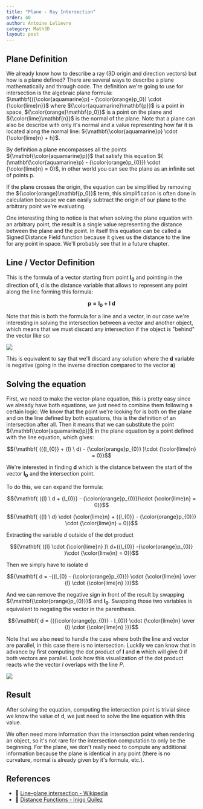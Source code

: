 ```yaml
---
title: "Plane - Ray Intersection"
order: 40
author: Antoine Lelievre
category: Math3D 
layout: post
---
```


## Plane Definition

We already know how to describe a ray (3D origin and direction vectors) but how is a plane defined? There are several ways to describe a plane mathematically and through code. The definition we're going to use for intersection is the algebraic plane formula: $\mathbf{({\color{aquamarine}p} - {\color{orange}p_0}) \cdot {\color{lime}n}}$ where ${\color{aquamarine}\mathbf{p}}$ is a point in space, ${\color{orange}\mathbf{p_0}}$ is a point on the plane and ${\color{lime}\mathbf{n}}$ is the normal of the plane. Note that a plane can also be describe with only it's normal and a value representing how far it is located along the normal line: ${\mathbf{\color{aquamarine}p} \cdot {\color{lime}n} + h}$.

By definition a plane encompasses all the points ${\mathbf{\color{aquamarine}p}}$ that satisfy this equation ${ (\mathbf{\color{aquamarine}p} - {\color{orange}p_{0}}) \cdot {\color{lime}n} = 0}$, in other world you can see the plane as an infinite set of points p.

If the plane crosses the origin, the equation can be simplified by removing the ${\color{orange}\mathbf{p_0}}$ term, this simplification is often done in calculation because we can easily subtract the origin of our plane to the arbitrary point we're evaluating.

One interesting thing to notice is that when solving the plane equation with an arbitrary point, the result is a single value representing the distance between the plane and the point. In itself this equation can be called a Signed Distance Field function because it gives us the distance to the line for any point in space. We'll probably see that in a future chapter.

## Line / Vector Definition

This is the formula of a vector starting from point $\mathbf{l_{0}}$ and pointing in the direction of $\mathbf{l}$, d is the distance variable that allows to represent any point along the line forming this formula:

$${\mathbf{ {p} = {l_{0}} + {l} \ d}}$$

Note that this is both the formula for a line and a vector, in our case we're interesting in solving the intersection between a vector and another object, which means that we must discard any intersection if the object is "behind" the vector like so:

![](/assets/Recordings/Plane%2001.png)

This is equivalent to say that we'll discard any solution where the $\mathbf{d}$ variable is negative (going in the inverse direction compared to the vector $\mathbf{a}$)

## Solving the equation

First, we need to make the vector-plane equation, this is pretty easy since we already have both equations, we just need to combine them following a certain logic: We know that the point we're looking for is both on the plane and on the line defined by both equations, this is the definition of an intersection after all. Then it means that we can substitute the point ${\mathbf{\color{aquamarine}p}}$ in the plane equation by a point defined with the line equation, which gives:

$${\mathbf{ (({l_{0}} + {l} \ d) - {\color{orange}p_{0}} )\cdot {\color{lime}n} = 0}}$$

We're interested in finding $\mathbf{d}$ which is the distance between the start of the vector $\mathbf{l_{0}}$ and the intersection point.

To do this, we can expand the formula:

$${\mathbf{ ({l} \ d + {l_{0}} - {\color{orange}p_{0}})\cdot {\color{lime}n} = 0}}$$

$${\mathbf{ ({l} \ d) \cdot {\color{lime}n} + ({l_{0}} - {\color{orange}p_{0}}) \cdot {\color{lime}n} = 0}}$$

Extracting the variable $d$ outside of the dot product

$${\mathbf{ ({l} \cdot {\color{lime}n} )\ d+({l_{0}} -{\color{orange}p_{0}} )\cdot {\color{lime}n} = 0}}$$

Then we simply have to isolate d

$${\mathbf{ d = -{(l_{0} - {\color{orange}p_{0}}) \cdot {\color{lime}n}  \over {l} \cdot {\color{lime}n} }}}$$

And we can remove the negative sign in front of the result by swapping ${\mathbf{\color{orange}p_{0}}}$ and $\mathbf{l_0}$. Swapping those two variables is equivalent to negating the vector in the parenthesis.

$${\mathbf{ d = {({\color{orange}p_{0}} - l_{0}) \cdot {\color{lime}n}  \over {l} \cdot {\color{lime}n} }}}$$

Note that we also need to handle the case where both the line and vector are parallel, in this case there is no intersection. Luckily we can know that in advance by first computing the dot product of $\mathbf{l}$ and $\mathbf{n}$ which will give 0 if both vectors are parallel. Look how this visualization of the dot product reacts whe the vector $l$ overlaps with the line $P$.

![](/assets/Recordings/Plane%2002.gif)

## Result

After solving the equation, computing the intersection point is trivial since we know the value of d, we just need to solve the line equation with this value.

We often need more information than the intersection point when rendering an object, so it's not rare for the intersection computation to only be the beginning. For the plane, we don't really need to compute any additional information because the plane is identical in any point (there is no curvature, normal is already given by it's formula, etc.).

## References

- 📄 [Line–plane intersection - Wikipedia](https://en.wikipedia.org/wiki/Line%E2%80%93plane_intersection)
- 📄 [Distance Functions - Inigo Quilez](https://iquilezles.org/articles/distfunctions/)
